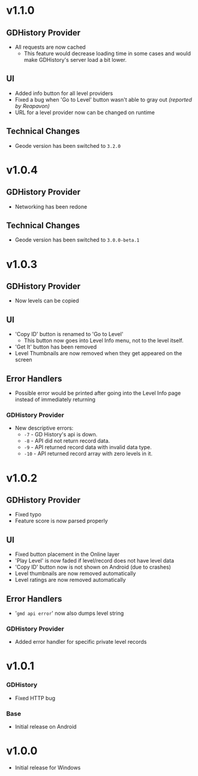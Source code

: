 # v1.1.0
## GDHistory Provider
- All requests are now cached
  - This feature would decrease loading time in some cases and would make GDHistory's server load a bit lower.
## UI
- Added info button for all level providers
- Fixed a bug when 'Go to Level' button wasn't able to gray out *(reported by Reapavon)*
- URL for a level provider now can be changed on runtime
## Technical Changes
- Geode version has been switched to `3.2.0`

# v1.0.4
## GDHistory Provider
- Networking has been redone
## Technical Changes
- Geode version has been switched to `3.0.0-beta.1`

# v1.0.3
## GDHistory Provider
- Now levels can be copied
## UI
- 'Copy ID' button is renamed to 'Go to Level'
  - This button now goes into Level Info menu, not to the level itself.
- 'Get It' button has been removed
- Level Thumbnails are now removed when they get appeared on the screen
## Error Handlers
- Possible error would be printed after going into the Level Info page instead of immediately returning
### GDHistory Provider
- New descriptive errors:
  - `-7` - GD History's api is down.
  - `-8` - API did not return record data.
  - `-9` - API returned record data with invalid data type.
  - `-10` - API returned record array with zero levels in it.

# v1.0.2
## GDHistory Provider
- Fixed typo
- Feature score is now parsed properly
## UI
- Fixed button placement in the Online layer
- 'Play Level' is now faded if level/record does not have level data
- 'Copy ID' button now is not shown on Android (due to crashes)
- Level thumbnails are now removed automatically
- Level ratings are now removed automatically
## Error Handlers
- '`gmd api error`' now also dumps level string
### GDHistory Provider
- Added error handler for specific private level records

# v1.0.1
### GDHistory
- Fixed HTTP bug
### Base
- Initial release on Android

# v1.0.0
- Initial release for Windows